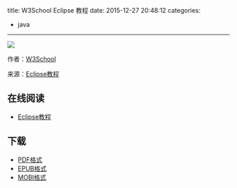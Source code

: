 title: W3School Eclipse 教程
date: 2015-12-27 20:48:12
categories:
  - java
---

![](https://ek8whxe.cloudimg.io/s/width/226/https://www.gitbook.com/cover/book/wizardforcel/w3school-eclipse.jpg?build=1450095882517&v=12.0.2)

作者：[W3School](http://www.w3cschool.cc)

来源：[Eclipse教程](http://www.w3cschool.cc/eclipse/eclipse-tutorial.html)

<!--more-->

## 在线阅读 ##

* [Eclipse教程](http://www.w3cschool.cc/eclipse/eclipse-tutorial.html)

## 下载 ##

* [PDF格式](https://www.gitbook.com/download/pdf/book/wizardforcel/w3school-eclipse)
* [EPUB格式](https://www.gitbook.com/download/epub/book/wizardforcel/w3school-eclipse)
* [MOBI格式](https://www.gitbook.com/download/mobi/book/wizardforcel/w3school-eclipse)